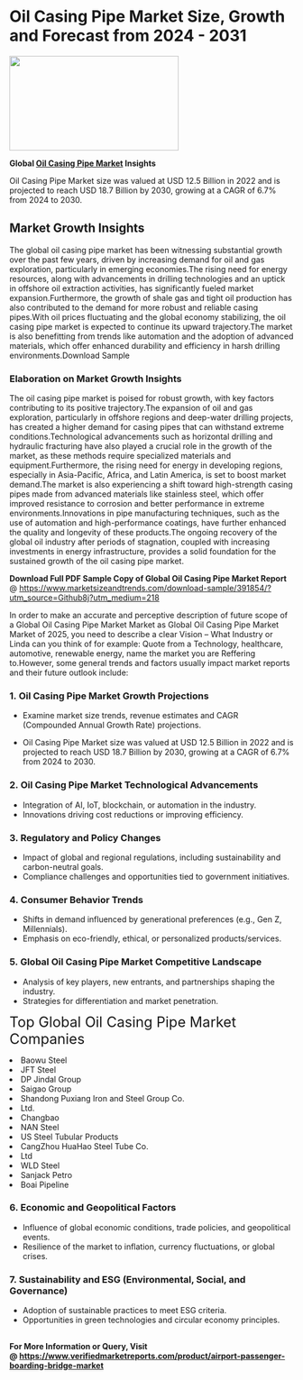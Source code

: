 <H1>Oil Casing Pipe Market Size, Growth and Forecast from 2024 - 2031</H1><img class="aligncenter size-medium wp-image-584254" src="https://thirdeyenews.in/wp-content/uploads/2024/09/Global-Market-Research-300x168.jpeg" alt="" width="300" height="168" /><p><strong>Global&nbsp;<a href="https://www.marketsizeandtrends.com/download-sample/391854/?utm_source=Github8j?utm_medium=218">Oil Casing Pipe Market</a> Insights</strong></p><p>Oil Casing Pipe Market size was valued at USD 12.5 Billion in 2022 and is projected to reach USD 18.7 Billion by 2030, growing at a CAGR of 6.7% from 2024 to 2030.</p><p><h2>Market Growth Insights</h2> The global oil casing pipe market has been witnessing substantial growth over the past few years, driven by increasing demand for oil and gas exploration, particularly in emerging economies.The rising need for energy resources, along with advancements in drilling technologies and an uptick in offshore oil extraction activities, has significantly fueled market expansion.Furthermore, the growth of shale gas and tight oil production has also contributed to the demand for more robust and reliable casing pipes.With oil prices fluctuating and the global economy stabilizing, the oil casing pipe market is expected to continue its upward trajectory.The market is also benefitting from trends like automation and the adoption of advanced materials, which offer enhanced durability and efficiency in harsh drilling environments.Download Sample <h3>Elaboration on Market Growth Insights</h3> The oil casing pipe market is poised for robust growth, with key factors contributing to its positive trajectory.The expansion of oil and gas exploration, particularly in offshore regions and deep-water drilling projects, has created a higher demand for casing pipes that can withstand extreme conditions.Technological advancements such as horizontal drilling and hydraulic fracturing have also played a crucial role in the growth of the market, as these methods require specialized materials and equipment.Furthermore, the rising need for energy in developing regions, especially in Asia-Pacific, Africa, and Latin America, is set to boost market demand.The market is also experiencing a shift toward high-strength casing pipes made from advanced materials like stainless steel, which offer improved resistance to corrosion and better performance in extreme environments.Innovations in pipe manufacturing techniques, such as the use of automation and high-performance coatings, have further enhanced the quality and longevity of these products.The ongoing recovery of the global oil industry after periods of stagnation, coupled with increasing investments in energy infrastructure, provides a solid foundation for the sustained growth of the oil casing pipe market.</p><p><span class=""><strong>Download Full PDF Sample Copy of Global Oil Casing Pipe Market Report</strong> @ <a href="https://www.marketsizeandtrends.com/download-sample/391854/?utm_source=Github8j?utm_medium=218" target="_blank">https://www.marketsizeandtrends.com/download-sample/391854/?utm_source=Github8j?utm_medium=218</a></span></p><p>In order to make an accurate and perceptive description of future scope of a Global&nbsp;Oil Casing Pipe Market Market as Global&nbsp;Oil Casing Pipe Market Market of 2025, you need to describe a clear Vision &ndash; What Industry or Linda can you think of for example: Quote from a Technology, healthcare, automotive, renewable energy, name the market you are Reffering to.However, some general trends and factors usually impact market reports and their future outlook include:</p><h3>1.&nbsp;<strong>Oil Casing Pipe Market Growth Projections</strong></h3><ul><li>Examine market size trends, revenue estimates and CAGR (Compounded Annual Growth Rate) projections.</li><li><p>Oil Casing Pipe Market size was valued at USD 12.5 Billion in 2022 and is projected to reach USD 18.7 Billion by 2030, growing at a CAGR of 6.7% from 2024 to 2030.</p></li></ul><h3>2.&nbsp;<strong>Oil Casing Pipe Market Technological Advancements</strong></h3><ul><li>Integration of AI, IoT, blockchain, or automation in the industry.</li><li>Innovations driving cost reductions or improving efficiency.</li></ul><h3>3.&nbsp;<strong>Regulatory and Policy Changes</strong></h3><ul><li>Impact of global and regional regulations, including sustainability and carbon-neutral goals.</li><li>Compliance challenges and opportunities tied to government initiatives.</li></ul><h3>4.&nbsp;<strong>Consumer Behavior Trends</strong></h3><ul><li>Shifts in demand influenced by generational preferences (e.g., Gen Z, Millennials).</li><li>Emphasis on eco-friendly, ethical, or personalized products/services.</li></ul><h3>5.&nbsp;<strong>Global Oil Casing Pipe Market Competitive Landscape</strong></h3><ul><li>Analysis of key players, new entrants, and partnerships shaping the industry.</li><li>Strategies for differentiation and market penetration.</li></ul><p data-pm-slice="1 1 []"><span style="color: inherit; font-family: inherit; font-size: 25px;">Top Global Oil Casing Pipe Market Companies</span></p><div class="" data-test-id=""><p><li>Baowu Steel</li><li> JFT Steel</li><li> DP Jindal Group</li><li> Saigao Group</li><li> Shandong Puxiang Iron and Steel Group Co.</li><li> Ltd.</li><li> Changbao</li><li> NAN Steel</li><li> US Steel Tubular Products</li><li> CangZhou HuaHao Steel Tube Co.</li><li> Ltd</li><li> WLD Steel</li><li> Sanjack Petro</li><li> Boai Pipeline</li></p></div><h3>6.&nbsp;<strong>Economic and Geopolitical Factors</strong></h3><ul><li>Influence of global economic conditions, trade policies, and geopolitical events.</li><li>Resilience of the market to inflation, currency fluctuations, or global crises.</li></ul><h3>7.&nbsp;<strong>Sustainability and ESG (Environmental, Social, and Governance)</strong></h3><ul><li>Adoption of sustainable practices to meet ESG criteria.</li><li>Opportunities in green technologies and circular economy principles.</li></ul><h2><strong style="font-size: 14px;">For More Information or Query, Visit @&nbsp;</strong><a style="background-color: #ffffff; font-size: 14px;" href="https://www.marketsizeandtrends.com/report/oil-casing-pipe-market/" target="_blank">https://www.verifiedmarketreports.com/product/airport-passenger-boarding-bridge-market</a></h2>